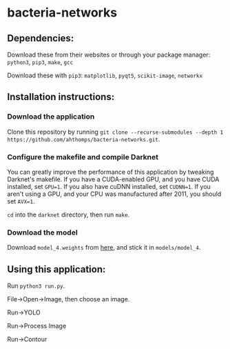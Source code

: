 # bacteria-networks

## Dependencies:

Download these from their websites or through your package manager: `python3`, `pip3`, `make`, `gcc`

Download these with `pip3`: `matplotlib`, `pyqt5`, `scikit-image`, `networkx`

## Installation instructions:

### Download the application

Clone this repository by running `git clone --recurse-submodules --depth 1 https://github.com/ahthomps/bacteria-networks.git`.

### Configure the makefile and compile Darknet

You can greatly improve the performance of this application by tweaking Darknet's makefile. If you have a CUDA-enabled GPU, and you have CUDA installed, set `GPU=1`. If you also have cuDNN installed, set `CUDNN=1`. If you aren't using a GPU, and your CPU was manufactured after 2011, you should set `AVX=1`.

`cd` into the `darknet` directory, then run `make`.

### Download the model

Download `model_4.weights` from [here](https://drive.google.com/drive/folders/1oHpzVVqVL67unqOnrObX49XkeUii3Jg4?usp=sharing), and stick it in `models/model_4`.

## Using this application:

Run `python3 run.py`.

File->Open->Image, then choose an image.

Run->YOLO

Run->Process Image

Run->Contour
